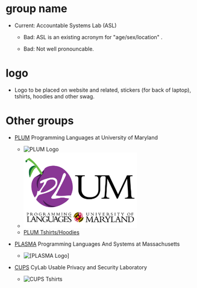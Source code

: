 # group name

- Current: Accountable Systems Lab (ASL)

  - Bad: ASL is an existing acronym for "age/sex/location" .

  - Bad: Not well pronouncable.

# logo

- Logo to be placed on website and related, stickers (for back of laptop), tshirts, hoodies and other swag.

# Other groups

- [PLUM](http://www.cs.umd.edu/projects/PL/) Programming Languages at University of Maryland

  - <img width="300" alt="PLUM Logo" src="http://www.cs.umd.edu/projects/PL/images/PLUM.svg"/>
  - <img width="300" alt="PLUM Laptop Sticker" src="https://github.com/plum-umd/marketing/raw/master/sticker_2014/plum_6x4_on_white.png"/>
  - [PLUM Tshirts/Hoodies](https://github.com/plum-umd/marketing/tree/master/hoodie_tshirt_2014)
  
- [PLASMA](https://plasma-umass.org/) Programming Languages And Systems at Massachusetts

  - <img width="300" alt="[PLASMA Logo]" src="https://plasma-umass.org/plasma-globe.png"/>
  
- [CUPS](http://cups.cs.cmu.edu/) CyLab Usable Privacy and Security Laboratory

  - <img width="300" alt="CUPS Tshirts" src="http://cups.cs.cmu.edu/cups-group-april2018.jpg"/>
  



